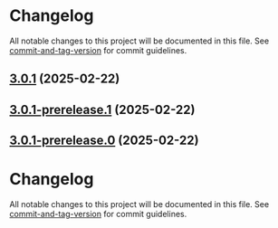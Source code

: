 # Changelog

All notable changes to this project will be documented in this file. See [commit-and-tag-version](https://github.com/absolute-version/commit-and-tag-version) for commit guidelines.

## [3.0.1](https://github.com/purview-dev/purview-telemetry-sourcegenerator/compare/v3.0.1-prerelease.1...v3.0.1) (2025-02-22)

## [3.0.1-prerelease.1](https://github.com/purview-dev/purview-telemetry-sourcegenerator/compare/v3.0.1-prerelease.0...v3.0.1-prerelease.1) (2025-02-22)

## [3.0.1-prerelease.0](https://github.com/purview-dev/purview-telemetry-sourcegenerator/compare/v3.0.0...v3.0.1-prerelease.0) (2025-02-22)

# Changelog

All notable changes to this project will be documented in this file. See [commit-and-tag-version](https://github.com/absolute-version/commit-and-tag-version) for commit guidelines.
